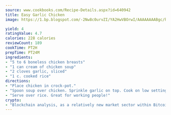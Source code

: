 ```yaml
---
source: www.cookbooks.com/Recipe-Details.aspx?id=640942
title: Easy Garlic Chicken
image: https://1.bp.blogspot.com/-2Nw8c0urvZI/YA2HwVBOrwI/AAAAAAAABgc/hcoCuYbLRGghREWYfHLERS8jzKEXzVPXwCLcBGAsYHQ/s154/14.png

yield: 4
ratingValue: 4.7
calories: 228 calories
reviewCount: 189
cookTime: PT2H
prepTime: PT24M
ingredients:
- "5 to 6 boneless chicken breasts"
- "1 can cream of chicken soup"
- "2 cloves garlic, sliced"
- "1 c. cooked rice"
directions:
- "Place chicken in crock-pot."
- "Spoon soup over chicken. Sprinkle garlic on top. Cook on low setting."
- "Serve over rice. Great for working people!"
crypto:
- "Blockchain analysis, as a relatively new market sector within Bitcoin, demonstrates the weakness of pseudonymity."
---
```

